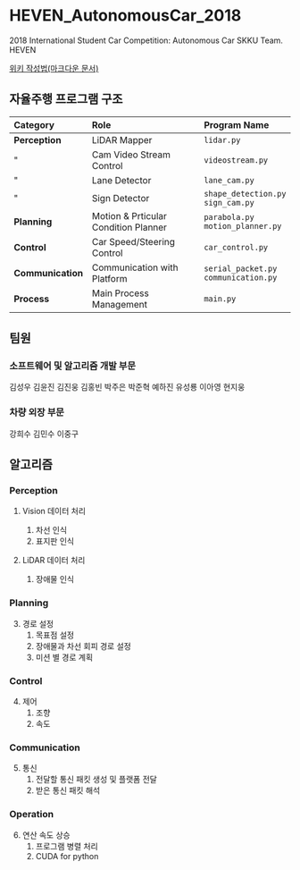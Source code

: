 # HEVEN_AutonomousCar_2018
2018 International Student Car Competition: Autonomous Car SKKU Team. HEVEN

[위키 작성법(마크다운 문서)](https://gist.github.com/ihoneymon/652be052a0727ad59601)

## 자율주행 프로그램 구조
|Category|Role|Program Name|
|:--------|:--------|:--------|
|**Perception**|LiDAR Mapper|```lidar.py```|
|"|Cam Video Stream Control|```videostream.py```|
|"|Lane Detector|```lane_cam.py```|
|"|Sign Detector|```shape_detection.py```<br>```sign_cam.py```|
|**Planning**|Motion & Prticular Condition Planner|```parabola.py```<br>```motion_planner.py```|
|**Control**|Car Speed/Steering Control|```car_control.py```|
|**Communication**|Communication with Platform|```serial_packet.py```<br>```communication.py```|
|**Process**|Main Process Management|```main.py```|

## 팀원
### 소프트웨어 및 알고리즘 개발 부문
김성우 김윤진 김진웅 김홍빈 박주은 박준혁 예하진 유성룡 이아영 현지웅
### 차량 외장 부문
강희수 김민수 이중구

## 알고리즘
### Perception
1. Vision 데이터 처리
	1. 차선 인식
	2. 표지판 인식
  
2. LiDAR 데이터 처리
	1. 장애물 인식
### Planning
3. 경로 설정
	1. 목표점 설정
	2. 장애물과 차선 회피 경로 설정
	3. 미션 별 경로 계획
### Control
4. 제어
	1. 조향
	2. 속도
### Communication
5. 통신
	1. 전달할 통신 패킷 생성 및 플랫폼 전달
	2. 받은 통신 패킷 해석
### Operation
6. 연산 속도 상승
	1. 프로그램 병렬 처리
	2. CUDA for python
